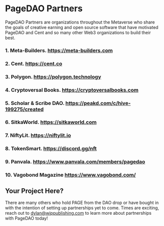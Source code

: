 # PageDAO Partners


PageDAO Partners are organizations throughout the Metaverse who share the goals of creative earning and open source software that have motivated PageDAO and Cent and so many other Web3 organizations to build their best.


### 1. Meta-Builders. https://meta-builders.com

### 2. Cent. https://cent.co

### 3. Polygon. https://polygon.technology

### 4. Cryptoversal Books. https://cryptoversalbooks.com

### 5. Scholar & Scribe DAO. https://peakd.com/c/hive-199275/created

### 6. SitkaWorld. https://sitkaworld.com

### 7. NiftyLit. https://niftylit.io


### 8. TokenSmart. https://discord.gg/nft 

### 9. Panvala. https://www.panvala.com/members/pagedao

### 10. Vagobond Magazine https://www.vagobond.com/ 


## Your Project Here?
There are many others who hold PAGE from the DAO drop or have bought in with the intention of setting up partnerships yet to come. Times are exciting, reach out to dylan@wippublishing.com to learn more about partnerships with PageDAO today!
